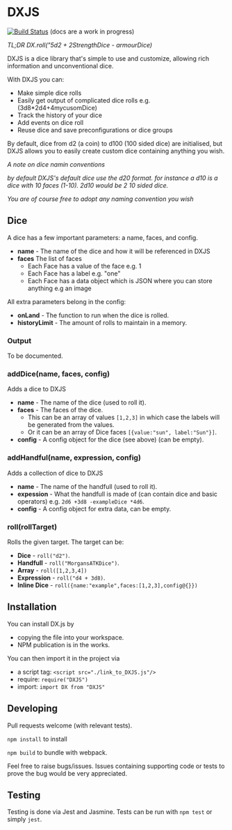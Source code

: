 # DXJS
[![Build Status](https://travis-ci.org/mog13/DXJS.svg?branch=master)](https://travis-ci.org/mog13/DXJS)
(docs are a work in progress)

*TL;DR DX.roll("5d2 + 2StrengthDice - armourDice)*

DXJS is a dice library that's simple to use and customize, allowing rich information and unconventional dice.

With DXJS you can:
 - Make simple dice rolls
 - Easily get output of complicated dice rolls e.g.(3d8*2d4+4mycusomDice)
 - Track the history of your dice
 - Add events on dice roll
 - Reuse dice and save preconfigurations or dice groups
 
By default, dice from d2 (a coin) to d100 (100 sided dice) are initialised, but DXJS allows
you to easily create custom dice containing anything you wish.

  *A note on dice namin conventions*

  *by default DXJS's default dice use the d20 format. for instance 
  a d10 is a dice with 10 faces (1-10). 2d10 would be 2 10 sided dice.*  

  *You are of course free to adopt any naming convention you wish*

## Dice

A dice has a few important parameters: a name, faces, and config.

- **name** - The name of the dice and how it will be referenced in DXJS 
- **faces** The list of faces 
    - Each Face has a value of the face e.g. 1
    - Each Face has a label e.g. "one"
    - Each Face has a data object which is JSON where you can store anything e.g an image
    

All extra parameters belong in the config:

- **onLand** - The function to run when the dice is rolled.
- **historyLimit** - The amount of rolls to maintain in a memory.


### Output

To be documented.

### addDice(name, faces, config)
Adds a dice to DXJS

- **name** - The name of the dice (used to roll it).
- **faces** - The faces of the dice. 
  - This can be an array of values `[1,2,3]` in which case the labels will be generated from the values.
  - Or it can be an array of Dice faces `[{value:"sun", label:"Sun"}]`.
- **config** - A config object for the dice (see above) (can be empty).
### addHandful(name, expression, config)
Adds a collection of dice to DXJS

- **name** - The name of the handfull (used to roll it).
- **expession** - What the handfull is made of (can contain dice and basic operators) e.g. `2d6 +3d8 -exampleDice *4d6`.
- **config** - A config object for extra data, can be empty.
### roll(rollTarget)
Rolls the given target. The target can be:

 - **Dice** - `roll("d2")`.
 - **Handfull** - `roll("MorgansATKDice")`.
 - **Array** - `roll([1,2,3,4])`
 - **Expression** - `roll("d4 + 3d8)`.
 - **Inline Dice** - `roll({name:"example",faces:[1,2,3],config@{}})`

## Installation

You can install DX.js by 
- copying the file into your workspace.
- NPM publication is in the works.

You can then import it in the project via
- a script tag: `<script src="./link_to_DXJS.js"/>`
- require: `require("DXJS")`
- import: `import DX from "DXJS"`

## Developing

Pull requests welcome (with relevant tests).

`npm install` to install

`npm build` to bundle with webpack.

Feel free to raise bugs/issues. Issues containing supporting code or tests to prove the bug would be very appreciated.

## Testing

Testing is done via Jest and Jasmine. Tests can be run with `npm test` or simply `jest`.
